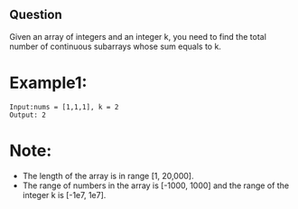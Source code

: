 ## Question

Given an array of integers and an integer k, you need to find the total number of continuous subarrays whose sum equals to k.

# Example1:
```
Input:nums = [1,1,1], k = 2
Output: 2
```
# Note:
- The length of the array is in range [1, 20,000].
- The range of numbers in the array is [-1000, 1000] and the range of the integer k is [-1e7, 1e7].